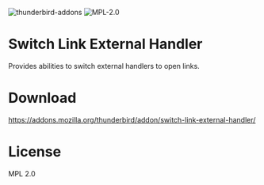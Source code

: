 ![thunderbird-addons](https://img.shields.io/badge/addons-thunderbird-blue.svg?style=flat)
![MPL-2.0](https://img.shields.io/badge/License-MPL2.0-green.svg?style=flat)

# Switch Link External Handler

Provides abilities to switch external handlers to open links.


# Download

https://addons.mozilla.org/thunderbird/addon/switch-link-external-handler/

# License

MPL 2.0
